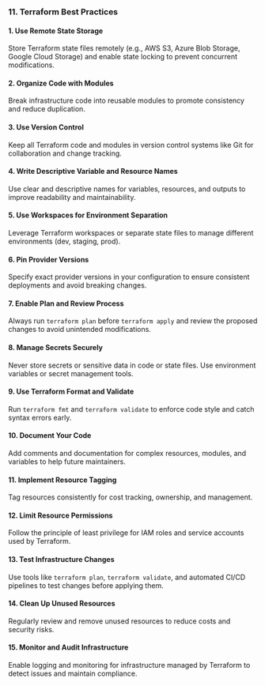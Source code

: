 ### 11. Terraform Best Practices

#### 1. Use Remote State Storage
Store Terraform state files remotely (e.g., AWS S3, Azure Blob Storage, Google Cloud Storage) and enable state locking to prevent concurrent modifications.

#### 2. Organize Code with Modules
Break infrastructure code into reusable modules to promote consistency and reduce duplication.

#### 3. Use Version Control
Keep all Terraform code and modules in version control systems like Git for collaboration and change tracking.

#### 4. Write Descriptive Variable and Resource Names
Use clear and descriptive names for variables, resources, and outputs to improve readability and maintainability.

#### 5. Use Workspaces for Environment Separation
Leverage Terraform workspaces or separate state files to manage different environments (dev, staging, prod).

#### 6. Pin Provider Versions
Specify exact provider versions in your configuration to ensure consistent deployments and avoid breaking changes.

#### 7. Enable Plan and Review Process
Always run `terraform plan` before `terraform apply` and review the proposed changes to avoid unintended modifications.

#### 8. Manage Secrets Securely
Never store secrets or sensitive data in code or state files. Use environment variables or secret management tools.

#### 9. Use Terraform Format and Validate
Run `terraform fmt` and `terraform validate` to enforce code style and catch syntax errors early.

#### 10. Document Your Code
Add comments and documentation for complex resources, modules, and variables to help future maintainers.

#### 11. Implement Resource Tagging
Tag resources consistently for cost tracking, ownership, and management.

#### 12. Limit Resource Permissions
Follow the principle of least privilege for IAM roles and service accounts used by Terraform.

#### 13. Test Infrastructure Changes
Use tools like `terraform plan`, `terraform validate`, and automated CI/CD pipelines to test changes before applying them.

#### 14. Clean Up Unused Resources
Regularly review and remove unused resources to reduce costs and security risks.

#### 15. Monitor and Audit Infrastructure
Enable logging and monitoring for infrastructure managed by Terraform to detect issues and maintain compliance.

